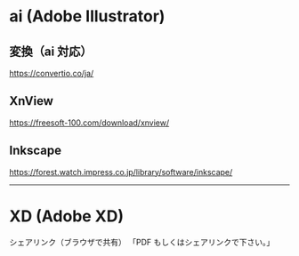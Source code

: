 # ai (Adobe Illustrator)

## 変換（ai 対応）
https://convertio.co/ja/



## XnView
https://freesoft-100.com/download/xnview/



## Inkscape
https://forest.watch.impress.co.jp/library/software/inkscape/


_________________________________________________________________________________
# XD (Adobe XD)

シェアリンク（ブラウザで共有）
「PDF もしくはシェアリンクで下さい。」





